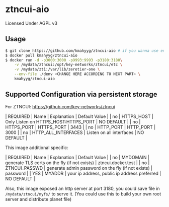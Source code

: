 # ztncui-aio

Licensed Under AGPL v3
## Usage

```bash
$ git clone https://github.com/kmahyyg/ztncui-aio # if you wanna use env file, you need to clone, else not.
$ docker pull kmahyyg/ztncui-aio
$ docker run -d -p3000:3000 -p9993:9993 -p3180:3180\
    -v /mydata/ztncui:/opt/key-networks/ztncui/etc \
    -v /mydata/zt1:/var/lib/zerotier-one \
    --env-file ./denv <CHANGE HERE ACCORDING TO NEXT PART> \
    kmahyyg/ztncui-aio
```

## Supported Configuration via persistent storage

For ZTNCUI: https://github.com/key-networks/ztncui

| REQUIRED | Name | Explanation | Default Value |
|  no  | HTTPS_HOST | Only Listen on HTTPS_HOST:HTTPS_PORT | NO DEFAULT |
| no | HTTPS_PORT | HTTPS_PORT | 3443 |
| no | HTTP_PORT | HTTP_PORT | 3000 |
| no | HTTP_ALL_INTERFACES | Listen on all interfaces | NO DEFAULT |

This image additional specific:

| REQUIRED | Name | Explanation | Default Value |
| no | MYDOMAIN | generate TLS certs on the fly (if not exists) | ztncui.docker.test |
| no | ZTNCUI_PASSWD | generate admin password on the fly (if not exists) | password |
| YES | MYADDR | your ip address, public ip address preferred | NO DEFAULT |

Also, this image exposed an http server at port 3180, you could save file in `/mydata/ztncui/myfs/` to serve it. (You could use this to build your own root server and distribute planet file)
